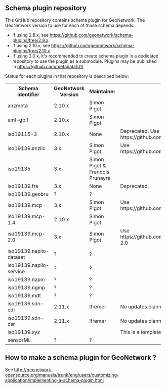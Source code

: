 
## Schema plugin repository

This GitHub repository contains schema plugin for GeoNetwork.
The GeoNetwork version to use for each of those schema depends:

* If using 2.8.x, see https://github.com/geonetwork/schema-plugins/tree/2.8.x
* If using 2.10.x, see https://github.com/geonetwork/schema-plugins/tree/2.10.x
* If using 3.0.x, it's recommended to create schema plugin in a dedicated repository to use the plugin as a submodule. Plugins may be published in https://github.com/metadata101/.

Status for each plugins in that repository is described below:

<table>
 <tr>
  <th>Schema identifier</th>
  <th>GeoNetwork Version</th>
  <th>Maintainer</th>
  <th>Status</th>
 </tr>
 <tr>
  <td>anzmeta</td>
  <td>2.10.x</td>
  <td>Simon Pigot</td>
  <td></td>
 </tr>
 <tr>
  <td>eml-gbif</td>
  <td>2.10.x</td>
  <td>Simon Pigot</td>
  <td></td>
 </tr>
 <tr>
  <td>iso19115-3</td>
  <td>2.10.x</td>
  <td>None</td>
  <td>Deprecated. Use https://github.com/metadata101/iso19115-3.</td>
 </tr>
 <tr>
  <td>iso19139.anzlic</td>
  <td>3.x</td>
  <td>Simon Pigot</td>
  <td>Use https://github.com/metadata101/iso19139.anzlic</td>
 </tr>
 <tr>
  <td>iso19135</td>
  <td>3.x</td>
  <td>Simon Pigot & Francois Prunayre</td>
  <td></td>
 </tr>
 <tr>
  <td>iso19139.fra</td>
  <td>3.x</td>
  <td>None</td>
  <td>Deprecated.</td>
 </tr>
 <tr>
  <td>iso19139.geobru</td>
  <td>?</td>
  <td>?</td>
  <td></td>
 </tr>
 <tr>
  <td>iso19139.mcp</td>
  <td>3.x</td>
  <td>Simon Pigot</td>
  <td>Use https://github.com/metadata101/iso19139.mcp</td>
 </tr>
 <tr>
  <td>iso19139.mcp-1.4</td>
  <td>2.10.x</td>
  <td>Simon Pigot</td>
  <td></td>
 </tr>
 <tr>
  <td>iso19139.mcp-2.0</td>
  <td>3.x</td>
  <td>Simon Pigot</td>
  <td>Use https://github.com/metadata101/iso19139.mcp-2.0</td>
 </tr>
 <tr>
  <td>iso19139.naplio-dataset</td>
  <td>?</td>
  <td>?</td>
  <td></td>
 </tr>
 <tr>
  <td>iso19139.naplio-service</td>
  <td>?</td>
  <td>?</td>
  <td></td>
 </tr><tr>
  <td>iso19139.napm</td>
  <td>?</td>
  <td>?</td>
  <td></td>
 </tr><tr>
  <td>iso19139.ngmp</td>
  <td>?</td>
  <td>?</td>
  <td></td>
 </tr><tr>
  <td>iso19139.mdt</td>
  <td>?</td>
  <td>?</td>
  <td></td>
 </tr><tr>
  <td>iso19139.sdn-cdi</td>
  <td>2.11.x</td>
  <td>Ifremer</td>
  <td>No updates planned</td>
 </tr><tr>
  <td>iso19139.sdn-csr</td>
  <td>2.11.x</td>
  <td>Ifremer</td>
  <td>No updates planned</td>
 </tr><tr>
  <td>iso19139.xyz</td>
  <td></td>
  <td></td>
  <td>This is a template to start with</td>
 </tr><tr>
  <td>sensorML</td>
  <td>?</td>
  <td>?</td>
  <td></td>
 </tr>
</table> 


## How to make a schema plugin for GeoNetwork ?

See http://geonetwork-opensource.org/manuals/trunk/eng/users/customizing-application/implementing-a-schema-plugin.html

